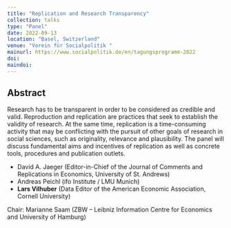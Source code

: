 ```yaml
---
title: "Replication and Research Transparency"
collection: talks
type: "Panel"
date: 2022-09-13
location: "Basel, Switzerland"
venue: "Verein für Socialpolitik "
mainurl: https://www.socialpolitik.de/en/tagungsprogramm-2022
doi: 
maindoi: 
---
```


## Abstract

Research has to be transparent in order to be considered as credible and valid. Reproduction and replication are practices that seek to establish the validity of research. At the same time, replication is a time-consuming activity that may be conflicting with the pursuit of other goals of research in social sciences, such as originality, relevance and plausibility. The panel will discuss fundamental aims and incentives of replication as well as concrete tools, procedures and publication outlets.

-  David A. Jaeger (Editor-in-Chief of the Journal of Comments and Replications in Economics, University of St. Andrews)
-  Andreas Peichl (ifo Institute / LMU Munich)
-  **Lars Vilhuber** (Data Editor of the American Economic Association, Cornell University)

Chair: Marianne Saam (ZBW – Leibniz Information Centre for Economics and University of Hamburg)
